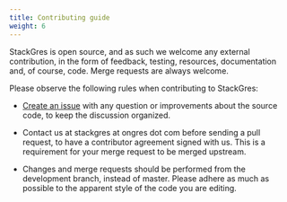 ```yaml
---
title: Contributing guide
weight: 6
---
```


StackGres is open source, and as such we welcome any external contribution, in the form of feedback, testing, resources,
 documentation and, of course, code. Merge requests are always welcome.

Please observe the following rules when contributing to StackGres:

* [Create an issue](https://gitlab.com/ongresinc/stackgres/issues/new) with any question or improvements about the source
 code, to keep the discussion organized.

* Contact us at stackgres at ongres dot com before sending a pull request, to have a contributor agreement signed with us.
 This is a requirement for your merge request to be merged upstream.

* Changes and merge requests should be performed from the development branch, instead of master. Please adhere as much
 as possible to the apparent style of the code you are editing.
